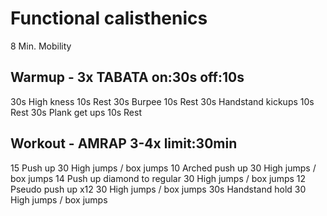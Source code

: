 # Functional calisthenics

8 Min. Mobility

## Warmup - 3x TABATA on:30s off:10s

30s   High kness
10s   Rest
30s   Burpee
10s   Rest
30s   Handstand kickups
10s   Rest
30s   Plank get ups
10s   Rest

## Workout - AMRAP 3-4x limit:30min

15    Push up
30    High jumps / box jumps
10    Arched push up
30    High jumps / box jumps
14    Push up diamond to regular
30    High jumps / box jumps
12    Pseudo push up x12
30    High jumps / box jumps
30s   Handstand hold
30    High jumps / box jumps

